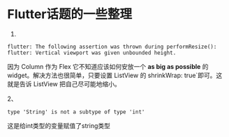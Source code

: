 # Flutter话题的一些整理
1. 

```
flutter: The following assertion was thrown during performResize():
flutter: Vertical viewport was given unbounded height.
```

因为 Column 作为 Flex 它不知道应该如何安放一个 **as big as possible** 的 widget。解决方法也很简单，只要设置 ListView 的 shrinkWrap: true`即可。这就是告诉 ListView 把自己尽可能地缩小。

2、

```
type 'String' is not a subtype of type 'int'
```

这是给int类型的变量赋值了string类型